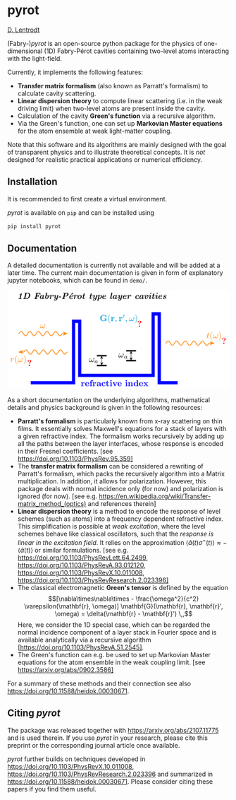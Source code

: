 pyrot
=====

[D. Lentrodt](https://github.com/dlentrodt)

(Fabry-)*pyrot* is an open-source python package for the physics of one-dimensional (1D)
Fabry-Pérot cavities containing two-level atoms interacting with the light-field.

Currently, it implements the following features:
- **Transfer matrix formalism** (also known as Parratt's formalism) to calculate cavity scattering.
- **Linear dispersion theory** to compute linear scattering (i.e. in the weak driving limit) when two-level atoms are present inside the cavity.
- Calculation of the cavity **Green's function** via a recursive algorithm.
- Via the Green's function, one can set up **Markovian Master equations** for the atom ensemble at weak light-matter coupling.


Note that this software and its algorithms are mainly designed with the goal
of transparent physics and to illustrate theoretical concepts. It is *not*
designed for realistic practical applications or numerical efficiency.

Installation
------------

It is recommended to first create a virtual environment.

*pyrot* is available on `pip` and can be installed using

```bash
pip install pyrot
```

Documentation
-------------

A detailed documentation is currently not available and will be added at a
later time. The current main documentation is given in form of explanatory jupyter notebooks,
which can be found in `demo/`.

<p align="center">
  <img src="https://github.com/dlentrodt/pyrot/blob/master/images/illu_readme.png" />
</p>


As a short documentation on the underlying algorithms, mathematical details and physics background
is given in the following resources:
- **Parratt's formalism** is particularly known from x-ray scattering on thin films.
It essentially solves Maxwell's equations for a stack of layers with a given refractive index.
The formalism works recursively by adding up all the paths between the layer interfaces, whose response
is encoded in their Fresnel coefficients. [see https://doi.org/10.1103/PhysRev.95.359]
- The **transfer matrix formalism** can be considered a rewriting of Parratt's formalism, which packs the
recursively algorithm into a Matrix multiplication. In addition, it allows for polarization. However, this
package deals with normal incidence only (for now) and polarization is ignored (for now).
[see e.g. https://en.wikipedia.org/wiki/Transfer-matrix_method_(optics) and references therein]
- **Linear dispersion theory** is a method to encode the response of level schemes (such as atoms) into a
frequency dependent refractive index. This simplification is possible at *weak excitation*, where the
level schemes behave like classical oscillators, such that the *response is linear in the
excitation field*. It relies on the approximation $\langle\hat{a}(t)\hat{\sigma}^-(t)\rangle\approx-\langle\hat{a}(t)\rangle$ or similar formulations.
[see e.g. https://doi.org/10.1103/PhysRevLett.64.2499, https://doi.org/10.1103/PhysRevA.93.012120, https://doi.org/10.1103/PhysRevX.10.011008,
https://doi.org/10.1103/PhysRevResearch.2.023396]
- The classical electromagnetic **Green's tensor** is defined by the equation
$$[\nabla\times\nabla\times - \frac{\omega^2}{c^2} \varepsilon(\mathbf{r}, \omega)] \mathbf{G}(\mathbf{r}, \mathbf{r}', \omega) = \delta(\mathbf{r} - \mathbf{r}') \,,$$
Here, we consider the 1D special case, which can be regarded the normal incidence component of a layer stack in Fourier space
and is available analytically via a recursive algorithm [https://doi.org/10.1103/PhysRevA.51.2545].
- The Green's function can e.g. be used to set up Markovian Master equations for the atom ensemble in the weak coupling limit. [see https://arxiv.org/abs/0902.3586]

For a summary of these methods and their connection see also https://doi.org/10.11588/heidok.00030671.

Citing *pyrot*
--------------

The package was released together with https://arxiv.org/abs/2107.11775 and is used therein.
If you use *pyrot* in your research, please cite this preprint or the corresponding journal article once available.

*pyrot* further builds on techniques developed in https://doi.org/10.1103/PhysRevX.10.011008,
https://doi.org/10.1103/PhysRevResearch.2.023396 and summarized in https://doi.org/10.11588/heidok.00030671. Please consider
citing these papers if you find them useful.




